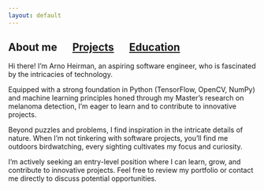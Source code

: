 ```yaml
---
layout: default
---
```

## About me &emsp; [Projects](./projects.html) &emsp; [Education](./education.html)

Hi there! I’m Arno Heirman, an aspiring software engineer, who is fascinated by the intricacies of technology.

Equipped with a strong foundation in Python (TensorFlow, OpenCV, NumPy) and machine learning principles honed through my Master’s research on melanoma detection, I’m eager to learn and to contribute to innovative projects.

Beyond puzzles and problems, I find inspiration in the intricate details of nature. When I’m not tinkering with software projects, you’ll find me outdoors birdwatching, every sighting cultivates my focus and curiosity.

I’m actively seeking an entry-level position where I can learn, grow, and contribute to innovative projects. Feel free to review my portfolio or contact me directly to discuss potential opportunities.
